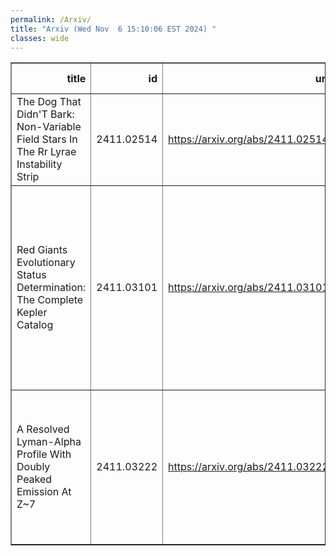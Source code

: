 ```yaml
---
permalink: /Arxiv/
title: "Arxiv (Wed Nov  6 15:10:06 EST 2024) "
classes: wide
---
```

<table border="1" class="dataframe">
  <thead>
    <tr style="text-align: right;">
      <th>title</th>
      <th>id</th>
      <th>url</th>
      <th>authors</th>
      <th>Local Authors</th>
    </tr>
  </thead>
  <tbody>
    <tr>
      <td>The Dog That Didn'T Bark: Non-Variable Field Stars In The Rr Lyrae   Instability Strip</td>
      <td>2411.02514</td>
      <td><a href="https://arxiv.org/abs/2411.02514" target="_blank">https://arxiv.org/abs/2411.02514</a></td>
      <td>Yuxi Lu, Cecilia Mateu, K. Z. Stanek</td>
      <td>Krzysztof Stanek</td>
    </tr>
    <tr>
      <td>Red Giants Evolutionary Status Determination: The Complete Kepler   Catalog</td>
      <td>2411.03101</td>
      <td><a href="https://arxiv.org/abs/2411.03101" target="_blank">https://arxiv.org/abs/2411.03101</a></td>
      <td>M. Vrard, M. H. Pinsonneault, Y. Elsworth, M. Hon, T. Kallinger, J. Kuszlewicz, B. Mosser, R. A. Garcia, J. Tayar, R. Bennett, K. Cao, S. Hekker, L. Loyer, S. Mathur, D. Stello</td>
      <td>Marc Pinsonneault, Smita Mathur</td>
    </tr>
    <tr>
      <td>A Resolved Lyman-Alpha Profile With Doubly Peaked Emission At Z~7</td>
      <td>2411.03222</td>
      <td><a href="https://arxiv.org/abs/2411.03222" target="_blank">https://arxiv.org/abs/2411.03222</a></td>
      <td>C. Moya-Sierralta, J. González-López, L. Infante, L. F. Barrientos, W. Hu, S. Malhotra, J. Rhoads, J. Wang, I. Wold, Z. Zheng</td>
      <td>Ji Wang</td>
    </tr>
  </tbody>
</table>